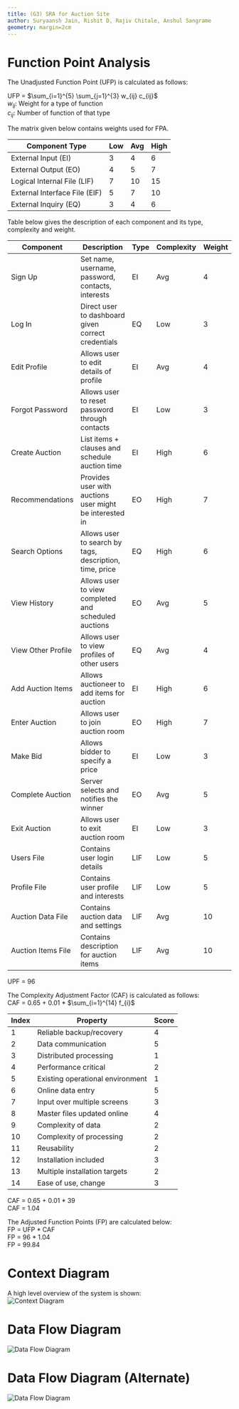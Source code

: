 ```yaml
---
title: (G3) SRA for Auction Site
author: Suryaansh Jain, Rishit D, Rajiv Chitale, Anshul Sangrame
geometry: margin=2cm
--- 
```


# Function Point Analysis

The Unadjusted Function Point (UFP) is calculated as follows:  

UFP = $\sum_{i=1}^{5} \sum_{j=1}^{3}  w_{ij} c_{ij}$  
$w_{ij}$: Weight for a type of function  
$c_{ij}$: Number of function of that type  


The matrix given below contains weights used for FPA.  


| Component Type                | Low | Avg | High |
| ----------------------------- | --- | --- | ---- |
| External Input (EI)           | 3   | 4   | 6    |
| External Output (EO)          | 4   | 5   | 7    |
| Logical Internal File (LIF)   | 7   | 10  | 15   |
| External Interface File (EIF) | 5   | 7   | 10   |
| External Inquiry (EQ)         | 3   | 4   | 6    |


Table below gives the description of each component and its type, complexity and weight.

| Component           | Description                                             | Type | Complexity | Weight |
|---------------------|---------------------------------------------------------|------|------------|--------|
| Sign Up             | Set name, username, password, contacts, interests       |  EI  |    Avg     |   4    |
| Log In              | Direct user to dashboard given correct credentials      |  EQ  |    Low     |   3    |
| Edit Profile        | Allows user to edit details of profile                  |  EI  |    Avg     |   4    |
| Forgot Password     | Allows user to reset password through contacts          |  EI  |    Low     |   3    |
| Create Auction      | List items + clauses and schedule auction time          |  EI  |    High    |   6    |
| Recommendations     | Provides user with auctions user might be interested in |  EO  |    High    |   7    |
| Search Options      | Allows user to search by tags, description, time, price |  EQ  |    High    |   6    |
| View History        | Allows user to view completed and scheduled auctions    |  EO  |    Avg     |   5    |
| View Other Profile  | Allows user to view profiles of other users             |  EQ  |    Avg     |   4    |
| Add Auction Items   | Allows auctioneer to add items for auction              |  EI  |    High    |   6    |
| Enter Auction       | Allows user to join auction room                        |  EO  |    High    |   7    |
| Make Bid            | Allows bidder to specify a price                        |  EI  |    Low     |   3    |
| Complete Auction    | Server selects and notifies the winner                  |  EO  |    Avg     |   5    |
| Exit Auction        | Allows user to exit auction room                        |  EI  |    Low     |   3    |
| Users File          | Contains user login details                             | LIF  |    Low     |   5    |
| Profile File        | Contains user profile and interests                     | LIF  |    Low     |   5    |
| Auction Data File   | Contains auction data and settings                      | LIF  |    Avg     |   10   |
| Auction Items File  | Contains description for auction items                  | LIF  |    Avg     |   10   |


UPF = 96

The Complexity Adjustment Factor (CAF) is calculated as follows:  
CAF = 0.65 + 0.01 * $\sum_{i=1}^{14} f_{i}$



| Index | Property                         | Score |
| ----- | -------------------------------- | ----- |
| 1     | Reliable backup/recovery         | 4     |
| 2     | Data communication               | 5     |
| 3     | Distributed processing           | 1     |
| 4     | Performance critical             | 2     |
| 5     | Existing operational environment | 1     |
| 6     | Online data entry                | 5     |
| 7     | Input over multiple screens      | 3     |
| 8     | Master files updated online      | 4     |
| 9     | Complexity of data               | 2     |
| 10    | Complexity of processing         | 2     |
| 11    | Reusability                      | 2     |
| 12    | Installation included            | 3     |
| 13    | Multiple installation targets    | 2     |
| 14    | Ease of use, change              | 3     |


CAF = 0.65 + 0.01 * 39  
CAF = 1.04  

The Adjusted Function Points (FP) are calculated below:  
FP = UFP * CAF  
FP = 96 * 1.04  
FP = 99.84  

# Context Diagram

A high level overview of the system is shown:  
![Context Diagram](./diagrams/context1.png)

# Data Flow Diagram

![Data Flow Diagram](./diagrams/dfd.jpg) 

# Data Flow Diagram (Alternate)

![Data Flow Diagram](./diagrams/dfd2.jpg) 